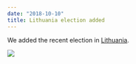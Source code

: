```yaml
---
date: "2018-10-10"
title: Lithuania election added
---
```


We added the recent election in [Lithuania](http://www.parlgov.org/explore/lva/election/2018-10-06/).

![](/images/parliament-sweden.jpg)
